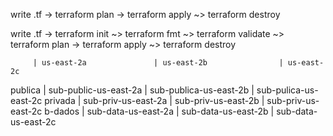 write .tf -> terraform plan -> terraform apply ~> terraform destroy

write .tf -> terraform init ~> terraform fmt ~> terraform validate ~> terraform plan -> terraform apply ~> terraform destroy

         | us-east-2a               | us-east-2b                | us-east-2c 
publica  | sub-public-us-east-2a    | sub-publica-us-east-2b    | sub-pulica-us-east-2c
privada  | sub-priv-us-east-2a      | sub-priv-us-east-2b       | sub-priv-us-east-2c
b-dados  | sub-data-us-east-2a      | sub-data-us-east-2b       | sub-data-us-east-2c